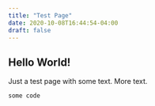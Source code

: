 ```yaml
---
title: "Test Page"
date: 2020-10-08T16:44:54-04:00
draft: false
---
```


## Hello World!

Just a test page with some text.
More text.

```
some code
```

